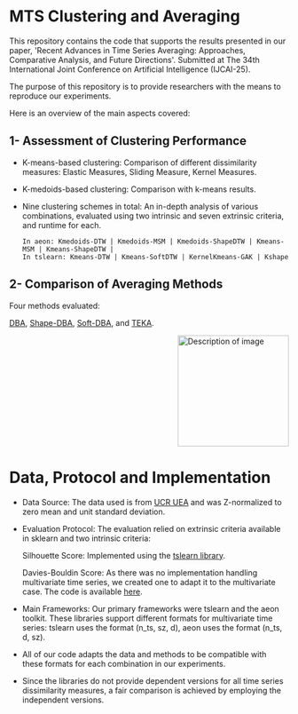 # MTS Clustering and Averaging

This repository contains the code that supports the results presented in our paper, 'Recent Advances in Time Series Averaging: Approaches, Comparative Analysis, and Future Directions'. Submitted at The 34th International Joint Conference on Artificial Intelligence (IJCAI-25).

The purpose of this repository is to provide researchers with the means to reproduce our experiments.

Here is an overview of the main aspects covered:

## 1- Assessment of Clustering Performance

* K-means-based clustering: Comparison of different dissimilarity measures: Elastic Measures, Sliding Measure, Kernel Measures.
    
* K-medoids-based clustering: Comparison with k-means results.
    
* Nine clustering schemes in total: An in-depth analysis of various combinations, evaluated using two intrinsic and seven extrinsic criteria, and runtime for each. 
  
      In aeon: Kmedoids-DTW | Kmedoids-MSM | Kmedoids-ShapeDTW | Kmeans-MSM | Kmeans-ShapeDTW |
      In tslearn: Kmeans-DTW | Kmeans-SoftDTW | KernelKmeans-GAK | Kshape



## 2- Comparison of Averaging Methods

Four methods evaluated:

[DBA](https://tslearn.readthedocs.io/en/stable/gen_modules/barycenters/tslearn.barycenters.dtw_barycenter_averaging.html#tslearn.barycenters.dtw_barycenter_averaging), 
[Shape-DBA](https://github.com/MSD-IRIMAS/ShapeDBA),
[Soft-DBA](https://tslearn.readthedocs.io/en/stable/gen_modules/barycenters/tslearn.barycenters.softdtw_barycenter.html#tslearn.barycenters.softdtw_barycenter), 
and [TEKA](https://github.com/pfmarteau/py-TEKA/blob/main/README.md).

<div style="display: flex; justify-content: flex-end;">
  <img src="https://github.com/user-attachments/assets/9be2e9c6-cb9d-40d4-a847-c3c5b7d49f4a" alt="Description of image" width="200">
</div>


# Data, Protocol and Implementation
- Data Source: The data used is from [UCR UEA](https://www.timeseriesclassification.com/dataset.php) and was Z-normalized to zero mean and unit standard deviation.
- Evaluation Protocol: The evaluation relied on extrinsic criteria available in sklearn and two intrinsic criteria:

    Silhouette Score: Implemented using the [tslearn library](https://tslearn.readthedocs.io/en/latest/gen_modules/clustering/tslearn.clustering.silhouette_score.html).
  
    Davies-Bouldin Score: As there was no implementation handling multivariate time series, we created one to adapt it to the multivariate case. The code is available [here](https://github.com/bjdhafssa/MTS-Clustering-and-Averaging/blob/main/Clustering/tslearn_implementations/evaluator.py).
  
- Main Frameworks: Our primary frameworks were tslearn and the aeon toolkit. These libraries support different formats for multivariate time series: tslearn uses the format (n_ts, sz, d), aeon uses the format (n_ts, d, sz).

- All of our code adapts the data and methods to be compatible with these formats for each combination in our experiments.
  
- Since the libraries do not provide dependent versions for all time series dissimilarity measures, a fair comparison is achieved by employing the independent versions.
  
  

